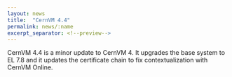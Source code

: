 ```yaml
---
layout: news
title:  "CernVM 4.4"
permalink: news/:name
excerpt_separator: <!--preview-->
---
```


CernVM 4.4 is a minor update to CernVM 4. It upgrades the base system to EL 7.8 and it updates the certificate chain to fix contextualization with CernVM Online.

<!--preview-->
